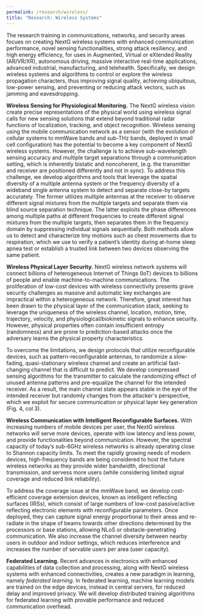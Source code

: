 ```yaml
---
permalink: /research/wireless/
title: "Research: Wireless Systems"
---
```


The research training in communications, networks, and security areas focues on creating NextG wireless systems with enhanced communication performance, novel sensing functionalities, strong attack resiliency, and high energy efficiency, for uses in Augmented, Virtual or eXtended Reality (AR/VR/XR), autonomous driving, massive interactive real-time applications, advanced industrial, manufacturing, and telehealth. Specifically, we design wireless systems and algorithms to control or explore the wireless propagation characters, thus improving signal quality, achieving ubiquitous, low-power sensing, and preventing or reducing attack vectors, such as jamming and eavesdropping.

**Wireless Sensing for Physiological Monitoring.** 
The NextG wireless vision create precise representations of the physical world using wireless signal calls for new sensing solutions that extend beyond traditional radar functions of localization, tracking, and object recognition. Wireless sensing using the mobile communication network as a sensor (with the evolution of cellular systems to mmWave bands and sub-THz bands, deployed in small cell configuration) has the potential to become a key component of NextG wireless systems. However, the challenge is to achieve sub-wavelength sensing accuracy and multiple target separations through a communication setting, which is inherently bistatic and noncoherent, (e.g. the transmitter and receiver are positioned differently and not in sync). To address this challenge, we develop algorithms and tools that leverage the spatial diversity of a multiple antenna system or the frequency diversity of a wideband single antenna system to detect and separate close-by targets accurately. The former utilizes multiple antennas at the receiver to observe different signal mixtures from the multiple targets and separate them via blind source separation technique. The latter exploits the phase differences among multiple paths at different frequencies to create different signal mixtures from the multiple targets, then separates them in the frequency domain by suppressing individual signals sequentially. Both methods allow us to detect and characterize tiny motions such as chest movements due to respiration, which we use to verify a patient’s identity during
at-home sleep apnea test or establish a trusted link between two devices observing the same patient.

**Wireless Physical Layer Security.**
NextG wireless network systems will connect billions of heterogeneous Internet of Things (IoT) devices to billions of people and enable machine-to-machine communications. The proliferation of low-cost devices with wireless connectivity presents grave security challenges as massive and automatic key exchanges are impractical within a heterogeneous network. Therefore, great interest has been drawn to the physical layer of the communication stack, seeking to leverage the uniqueness of the wireless channel, location, motion, time, trajectory, velocity, and physiological/biokinetic signals to enhance security. However, physical properties often contain insufficient entropy (randomness) and are prone to prediction-based attacks once the adversary learns the physical property characteristics.

To overcome the limitations, we design protocols that utilize reconfigurable devices, such as pattern-reconfigurable antennas, to randomize a slow-fading, quasi-stationary wireless channel and create an artificial fast-changing channel that is difficult to predict. We develop compressed sensing algorithms for the transmitter to calculate the randomizing effect of unused antenna patterns and pre-equalize the channel for the intended receiver. As a result, the main channel state appears stable in the eye of the intended receiver but randomly changes from the attacker's perspective, which we exploit for secure communication or physical layer key generation (Fig. 4, col 3).

**Wireless Communication with Intelligent Reconfigurable Surfaces.** 
With increasing numbers of mobile devices per user, the NextG wireless networks will serve more devices, operate with low latency and less power, and provide functionalities beyond communication. However, the spectral capacity of today’s sub-6GHz wireless networks is already operating close to Shannon capacity limits. To meet the rapidly growing needs of  modern devices, high-frequency bands are being considered to host the future wireless networks as they provide wider bandwidth, directional transmission, and servess more users (while considering limited signal coverage and reduced link reliability). 

To address the coverage issue at the mmWave band, we develop cost-efficient coverage extension devices, known as intelligent reflecting surfaces (IRSs), which consist of large numbers of low-cost passive/active reflecting electronic elements with reconfigurable parameters. Once deployed, they can capture signal energy proportional to their areas and re-radiate in the shape of beams towards other directions determined by the  processors or base stations, allowing NLoS or obstacle-penetrating communication. We also increase the channel diversity between nearby users in outdoor and indoor settings, which reduces interference and increases the number of servable users per area (user capacity).

**Federated Learning.**
Recent advances in electronics with enhanced capabilities of data collection and processing, along with NextG wireless systems with enhanced connectivities, creates a new paradigm in learning, namely *federated learning*. In federated learning, machine learning models are trained on the edge devices, instead in central servers, for reduced delay and improved privacy. We will develop distributed training algorithms for federated learning with provable performance and reduced communication overhead.

